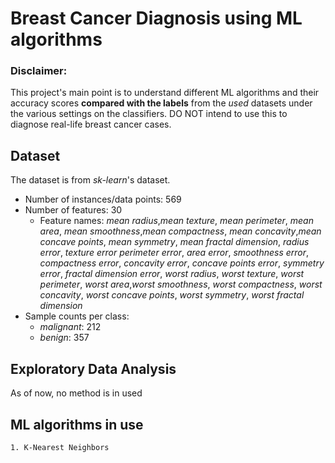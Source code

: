 # Breast Cancer Diagnosis using ML algorithms

### Disclaimer:
This project's main point is to understand different ML algorithms and their accuracy scores **compared with the labels** from the *used* datasets under the various settings on the classifiers. DO NOT intend to use this to diagnose real-life breast cancer cases.

## Dataset
The dataset is from *sk-learn*'s dataset.
* Number of instances/data points: 569
* Number of features: 30
    * Feature names: *mean radius*,*mean texture*, *mean perimeter*, *mean area*, *mean smoothness*,*mean compactness*, *mean concavity*,*mean concave points*, *mean symmetry*, *mean fractal dimension*, *radius error*, *texture error* *perimeter error*, *area error*, *smoothness error*, *compactness error*, *concavity error*, *concave points error*, *symmetry error*, *fractal dimension error*, *worst radius*, *worst texture*, *worst perimeter*, *worst area*,*worst smoothness*, *worst compactness*, *worst concavity*, *worst concave points*, *worst symmetry*, *worst fractal dimension*
* Sample counts per class: 
    * *malignant*: 212
    * *benign*: 357

## Exploratory Data Analysis
As of now, no method is in used

## ML algorithms in use
    1. K-Nearest Neighbors